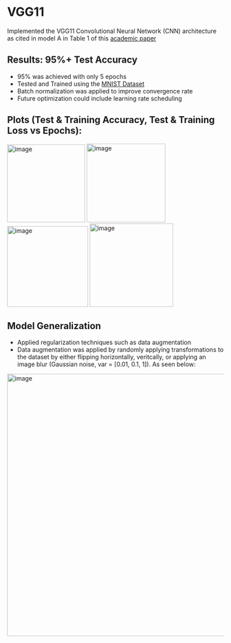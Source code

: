 # VGG11
Implemented the VGG11 Convolutional Neural Network (CNN) architecture as cited in model A in Table 1 of this [academic paper](https://arxiv.org/pdf/1409.1556)

## Results: 95%+ Test Accuracy
* 95% was achieved with only 5 epochs
* Tested and Trained using the [MNIST Dataset](https://pytorch.org/vision/stable/datasets.html#mnist)
* Batch normalization was applied to improve convergence rate
* Future optimization could include learning rate scheduling 

## Plots (Test & Training Accuracy, Test & Training Loss vs Epochs):

<img width="181" alt="image" src="https://github.com/Nikolas-Milanovic/VGG11/assets/59632554/6f838d86-7cd9-4fba-88a2-c1390ee6483d">

<img width="183" alt="image" src="https://github.com/Nikolas-Milanovic/VGG11/assets/59632554/e64e8866-559f-4e73-b779-093a5710d5f4">

<img width="188" alt="image" src="https://github.com/Nikolas-Milanovic/VGG11/assets/59632554/d75fd3c7-51db-4a15-b205-eb906f3859eb">

<img width="194" alt="image" src="https://github.com/Nikolas-Milanovic/VGG11/assets/59632554/3eaf1d4c-5280-49ba-ae34-4cb889b026f6">

## Model Generalization
* Applied regularization techniques such as data augmentation
* Data augmentation was applied by randomly applying transformations to the dataset by either flipping horizontally, veritcally, or applying an image blur (Gaussian noise, var = [0.01, 0.1, 1]). As seen below: 
<img width="611" alt="image" src="https://github.com/Nikolas-Milanovic/VGG11/assets/59632554/7c09a23a-f8be-4d2e-b2de-21557c4229d8">

  





